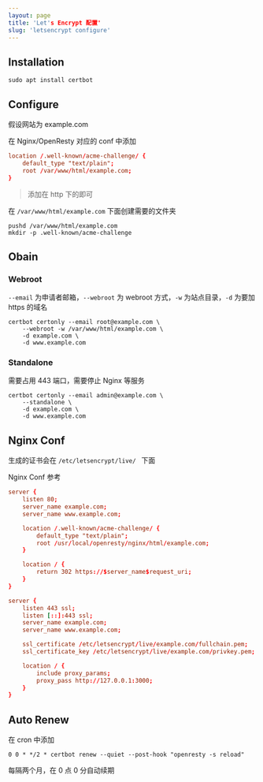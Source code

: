 ```yaml
---
layout: page
title: 'Let's Encrypt 配置'
slug: 'letsencrypt configure'
---
```


## Installation

```shell
sudo apt install certbot
```

## Configure

假设网站为 example.com

在 Nginx/OpenResty 对应的 conf 中添加

```conf
location /.well-known/acme-challenge/ {
    default_type "text/plain";
    root /var/www/html/example.com;
}
```

> 添加在 http 下的即可

在 `/var/www/html/example.com` 下面创建需要的文件夹

```shell
pushd /var/www/html/example.com
mkdir -p .well-known/acme-challenge
```

## Obain

### Webroot

`--email` 为申请者邮箱，`--webroot` 为 webroot 方式，`-w` 为站点目录，`-d` 为要加 https 的域名

```
certbot certonly --email root@example.com \
    --webroot -w /var/www/html/example.com \
    -d example.com \
    -d www.example.com
```

### Standalone

需要占用 443 端口，需要停止 Nginx 等服务

```shell
certbot certonly --email admin@example.com \
    --standalone \
    -d example.com \
    -d www.example.com
```

## Nginx Conf

生成的证书会在 `/etc/letsencrypt/live/ ` 下面

Nginx Conf 参考

```conf
server {
    listen 80;
    server_name example.com;
    server_name www.example.com;

    location /.well-known/acme-challenge/ {
        default_type "text/plain";
        root /usr/local/openresty/nginx/html/example.com;
    }

    location / {
        return 302 https://$server_name$request_uri;
    }
}

server {
    listen 443 ssl;
    listen [::]:443 ssl;
    server_name example.com;
    server_name www.example.com;

    ssl_certificate /etc/letsencrypt/live/example.com/fullchain.pem;
    ssl_certificate_key /etc/letsencrypt/live/example.com/privkey.pem;

    location / {
        include proxy_params;
        proxy_pass http://127.0.0.1:3000;
    }
}
```

## Auto Renew

在 cron 中添加

```text
0 0 * */2 * certbot renew --quiet --post-hook "openresty -s reload"
```

每隔两个月，在 0 点 0 分自动续期